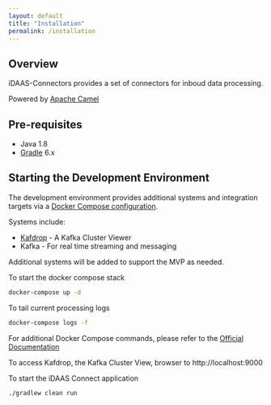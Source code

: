 ```yaml
---
layout: default
title: "Installation"
permalink: /installation
---
```

## Overview
iDAAS-Connectors provides a set of connectors for inboud data processing.

Powered by [Apache Camel](https://camel.apache.org/)

## Pre-requisites
- Java 1.8
- [Gradle](https://gradle.org/) 6.x

## Starting the Development Environment
The development environment provides additional systems and integration targets via a [Docker Compose configuration](docker-compose.yml).

Systems include:
- [Kafdrop](https://github.com/obsidiandynamics/kafdrop) - A Kafka Cluster Viewer
- Kafka - For real time streaming and messaging

Additional systems will be added to support the MVP as needed.

To start the docker compose stack
```sh
docker-compose up -d
```

To tail current processing logs
```sh
docker-compose logs -f 
```

For additional Docker Compose commands, please refer to the [Official Documentation](https://docs.docker.com/compose/reference/overview/)

To access Kafdrop, the Kafka Cluster View, browser to http://localhost:9000

To start the iDAAS Connect application
```
./gradlew clean run
```
